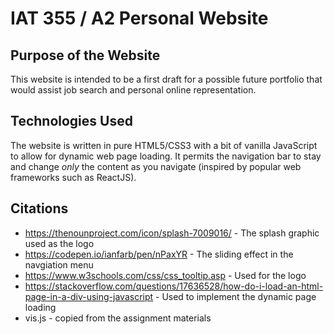 # IAT 355 / A2 Personal Website

## Purpose of the Website

This website is intended to be a first draft for a possible future portfolio that would assist job search and personal online representation.

## Technologies Used

The website is written in pure HTML5/CSS3 with a bit of vanilla JavaScript to allow for dynamic web page loading. It permits the navigation bar to stay and change _only_ the content as you navigate (inspired by popular web frameworks such as ReactJS).

## Citations

- https://thenounproject.com/icon/splash-7009016/ - The splash graphic used as the logo
- https://codepen.io/ianfarb/pen/nPaxYR - The sliding effect in the navgiation menu
- https://www.w3schools.com/css/css_tooltip.asp - Used for the logo
- https://stackoverflow.com/questions/17636528/how-do-i-load-an-html-page-in-a-div-using-javascript - Used to implement the dynamic page loading
- vis.js - copied from the assignment materials
